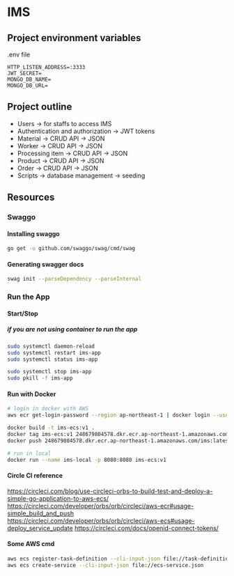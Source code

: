 # IMS

## Project environment variables

.env file
```
HTTP_LISTEN_ADDRESS=:3333
JWT_SECRET=
MONGO_DB_NAME=
MONGO_DB_URL=

```

## Project outline

- Users -> for staffs to access IMS
- Authentication and authorization -> JWT tokens
- Material -> CRUD API -> JSON
- Worker -> CRUD API -> JSON
- Processing item -> CRUD API -> JSON
- Product -> CRUD API -> JSON
- Order -> CRUD API -> JSON
- Scripts -> database management -> seeding

## Resources

### Swaggo

#### Installing swaggo

```bash
go get -u github.com/swaggo/swag/cmd/swag
```

#### Generating swagger docs

```bash
swag init --parseDependency --parseInternal
```

### Run the App

#### Start/Stop

##### if you are not using container to run the app

```bash
sudo systemctl daemon-reload
sudo systemctl restart ims-app
sudo systemctl status ims-app

sudo systemctl stop ims-app
sudo pkill -f ims-app
```

#### Run with Docker

```bash
# login in docker with AWS
aws ecr get-login-password --region ap-northeast-1 | docker login --username AWS --password-stdin 248679804578.dkr.ecr.ap-northeast-1.amazonaws.com

docker build -t ims-ecs:v1 .
docker tag ims-ecs:v1 248679804578.dkr.ecr.ap-northeast-1.amazonaws.com/ims:latest
docker push 248679804578.dkr.ecr.ap-northeast-1.amazonaws.com/ims:latest

# run in local
docker run --name ims-local -p 8080:8080 ims-ecs:v1
```

#### Circle CI reference

<https://circleci.com/blog/use-circleci-orbs-to-build-test-and-deploy-a-simple-go-application-to-aws-ecs/>
<https://circleci.com/developer/orbs/orb/circleci/aws-ecr#usage-simple_build_and_push>
<https://circleci.com/developer/orbs/orb/circleci/aws-ecs#usage-deploy_service_update>
<https://circleci.com/docs/openid-connect-tokens/>

#### Some AWS cmd

```bash
aws ecs register-task-definition --cli-input-json file://task-definition.json
aws ecs create-service --cli-input-json file://ecs-service.json
```
